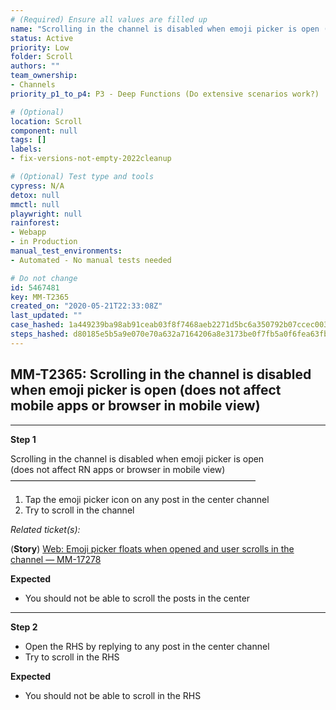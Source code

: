 ```yaml
---
# (Required) Ensure all values are filled up
name: "Scrolling in the channel is disabled when emoji picker is open (does not affect mobile apps or browser in mobile view)"
status: Active
priority: Low
folder: Scroll
authors: ""
team_ownership: 
- Channels
priority_p1_to_p4: P3 - Deep Functions (Do extensive scenarios work?)

# (Optional)
location: Scroll
component: null
tags: []
labels: 
- fix-versions-not-empty-2022cleanup

# (Optional) Test type and tools
cypress: N/A
detox: null
mmctl: null
playwright: null
rainforest: 
- Webapp
- in Production
manual_test_environments: 
- Automated - No manual tests needed

# Do not change
id: 5467481
key: MM-T2365
created_on: "2020-05-21T22:33:08Z"
last_updated: ""
case_hashed: 1a449239ba98ab91ceab03f8f7468aeb2271d5bc6a350792b07ccec003316e70037a5e1b47346eb7f259c16c5c027da4
steps_hashed: d80185e5b5a9e070e70a632a7164206a8e3173be0f7fb5a0f6fea63fb8b9fe0dbaaf86bb8825f1f334cbd349ae11562f
---
```


<!-- (Auto-generated) Based on frontmatter's "key" and "name" -->

## MM-T2365: Scrolling in the channel is disabled when emoji picker is open (does not affect mobile apps or browser in mobile view)

---

**Step 1**

Scrolling in the channel is disabled when emoji picker is open\
(does not affect RN apps or browser in mobile view)\
————————————————————————————

1. Tap the emoji picker icon on any post in the center channel
2. Try to scroll in the channel

_Related ticket(s):_

(**Story**) [Web: Emoji picker floats when opened and user scrolls in the channel — MM-17278](https://mattermost.atlassian.net/browse/MM-17278)

**Expected**

- You should not be able to scroll the posts in the center

---

**Step 2**

- Open the RHS by replying to any post in the center channel
- Try to scroll in the RHS

**Expected**

- You should not be able to scroll in the RHS
